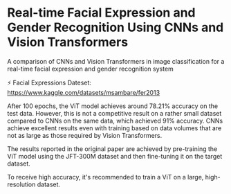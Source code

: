 # Real-time Facial Expression and Gender Recognition Using CNNs and Vision Transformers
A comparison of CNNs and Vision Transformers in image classification for a real-time facial expression and gender recognition system

⚡ Facial Expressions Dateset: https://www.kaggle.com/datasets/msambare/fer2013

After 100 epochs, the ViT model achieves around 78.21% accuracy on the test data. However, this is not a competitive result on a rather small dataset compared to CNNs on the same data, which achieved 91% accuracy. CNNs achieve excellent results even with training based on data volumes that are not as large as those required by Vision Transformers.

The results reported in the original paper are achieved by pre-training the ViT model using the JFT-300M dataset and then fine-tuning it on the target dataset. 

To receive high accuracy, it's recommended to train a ViT on a large, high-resolution dataset.
